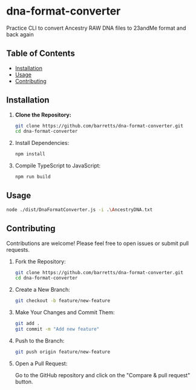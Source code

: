 # dna-format-converter

Practice CLI to convert Ancestry RAW DNA files to 23andMe format and back again

## Table of Contents

- [Installation](#installation)
- [Usage](#usage)
- [Contributing](#contributing)

## Installation

1. **Clone the Repository:**

   ```sh
   git clone https://github.com/barretts/dna-format-converter.git
   cd dna-format-converter
   ```

2. Install Dependencies:

   ```sh
   npm install
   ```

3. Compile TypeScript to JavaScript:

   ```sh
   npm run build
   ```

## Usage

   ```sh
   node ./dist/DnaFormatConverter.js -i .\AncestryDNA.txt
   ```

## Contributing

Contributions are welcome! Please feel free to open issues or submit pull requests.

1. Fork the Repository:

   ```sh
   git clone https://github.com/barretts/dna-format-converter.git
   cd dna-format-converter
   ```

2. Create a New Branch:

   ```sh
   git checkout -b feature/new-feature
   ```

3. Make Your Changes and Commit Them:

   ```sh
   git add .
   git commit -m "Add new feature"
   ```

4. Push to the Branch:

   ```sh
   git push origin feature/new-feature
   ```

5. Open a Pull Request:

   Go to the GitHub repository and click on the "Compare & pull request" button.
